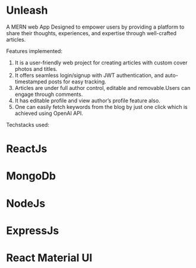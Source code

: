 # Unleash
A MERN web App Designed to empower users by providing a platform to share their thoughts, experiences, and expertise through well-crafted articles.

Features implemented:
1. It is a user-friendly web project for creating articles with custom cover photos and titles.
2. It offers seamless login/signup with JWT authentication, and auto-timestamped posts for easy tracking.
3. Articles are under full author control, editable and removable.Users can engage through comments.
4. It has editable profile and view author’s profile feature also.
5. One can easily fetch keywords from the blog by just one click which is achieved using OpenAI API.
   
Techstacks used:
# ReactJs
# MongoDb
# NodeJs
# ExpressJs
# React Material UI

   

